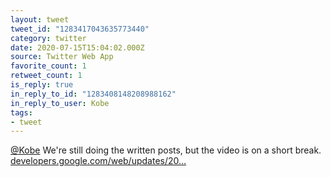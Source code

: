 ```yaml
---
layout: tweet
tweet_id: "1283417043635773440"
category: twitter
date: 2020-07-15T15:04:02.000Z
source: Twitter Web App
favorite_count: 1
retweet_count: 1
is_reply: true
in_reply_to_id: "1283408148208988162"
in_reply_to_user: Kobe
tags:
- tweet
---
```


[@Kobe](https://twitter.com/@Kobe) We're still doing the written posts, but the video is on a short break. [developers.google.com/web/updates/20…](https://developers.google.com/web/updates/2020/05/devtools)
